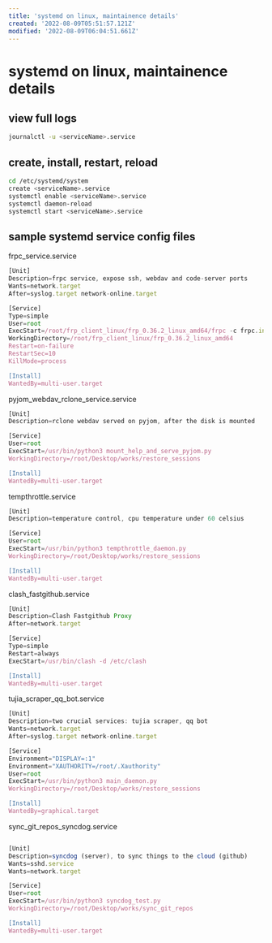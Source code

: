 ```yaml
---
title: 'systemd on linux, maintainence details'
created: '2022-08-09T05:51:57.121Z'
modified: '2022-08-09T06:04:51.661Z'
---
```


# systemd on linux, maintainence details

## view full logs

```bash
journalctl -u <serviceName>.service
```

## create, install, restart, reload

```bash
cd /etc/systemd/system
create <serviceName>.service
systemctl enable <serviceName>.service
systemctl daemon-reload
systemctl start <serviceName>.service
```

## sample systemd service config files

frpc_service.service
```js
[Unit]
Description=frpc service, expose ssh, webdav and code-server ports
Wants=network.target
After=syslog.target network-online.target

[Service]
Type=simple
User=root
ExecStart=/root/frp_client_linux/frp_0.36.2_linux_amd64/frpc -c frpc.ini
WorkingDirectory=/root/frp_client_linux/frp_0.36.2_linux_amd64
Restart=on-failure
RestartSec=10
KillMode=process

[Install]
WantedBy=multi-user.target
```

pyjom_webdav_rclone_service.service
```js
[Unit]
Description=rclone webdav served on pyjom, after the disk is mounted

[Service]
User=root
ExecStart=/usr/bin/python3 mount_help_and_serve_pyjom.py
WorkingDirectory=/root/Desktop/works/restore_sessions

[Install]
WantedBy=multi-user.target
```

tempthrottle.service
```js
[Unit]
Description=temperature control, cpu temperature under 60 celsius

[Service]
User=root
ExecStart=/usr/bin/python3 tempthrottle_daemon.py
WorkingDirectory=/root/Desktop/works/restore_sessions

[Install]
WantedBy=multi-user.target

```

clash_fastgithub.service

```js
[Unit]
Description=Clash Fastgithub Proxy
After=network.target

[Service]
Type=simple
Restart=always
ExecStart=/usr/bin/clash -d /etc/clash

[Install]
WantedBy=multi-user.target

```

tujia_scraper_qq_bot.service
```js
[Unit]
Description=two crucial services: tujia scraper, qq bot
Wants=network.target
After=syslog.target network-online.target

[Service]
Environment="DISPLAY=:1"
Environment="XAUTHORITY=/root/.Xauthority"
User=root
ExecStart=/usr/bin/python3 main_daemon.py
WorkingDirectory=/root/Desktop/works/restore_sessions

[Install]
WantedBy=graphical.target

```

sync_git_repos_syncdog.service
```js

[Unit]
Description=syncdog (server), to sync things to the cloud (github)
Wants=sshd.service
Wants=network.target

[Service]
User=root
ExecStart=/usr/bin/python3 syncdog_test.py
WorkingDirectory=/root/Desktop/works/sync_git_repos

[Install]
WantedBy=multi-user.target
```
